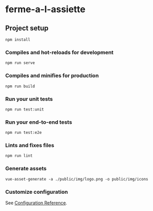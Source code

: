 # ferme-a-l-assiette

## Project setup
```
npm install
```

### Compiles and hot-reloads for development
```
npm run serve
```

### Compiles and minifies for production
```
npm run build
```

### Run your unit tests
```
npm run test:unit
```

### Run your end-to-end tests
```
npm run test:e2e
```

### Lints and fixes files
```
npm run lint
```

### Generate assets 
```
vue-asset-generate -a ./public/img/logo.png -o public/img/icons
```

### Customize configuration
See [Configuration Reference](https://cli.vuejs.org/config/).
